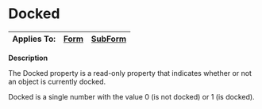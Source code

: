 




<h1 class="heading"><span class="name">Docked</span></h1>

| Applies To: | [Form](./form.md) | [SubForm](./subform.md) |
| --- | --- | ---  |


**Description**


The Docked property is a read-only property that indicates whether or not an object is currently docked.


Docked is a single number with the value 0 (is not docked) or 1 (is docked).



